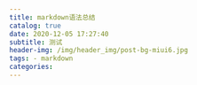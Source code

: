 ```yaml
---
title: markdown语法总结
catalog: true
date: 2020-12-05 17:27:40
subtitle: 测试
header-img: /img/header_img/post-bg-miui6.jpg
tags: - markdown
categories:
---
```


